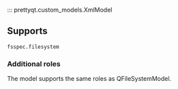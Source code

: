 ::: prettyqt.custom_models.XmlModel

## Supports

`fsspec.filesystem`

### Additional roles

The model supports the same roles as QFileSystemModel.
